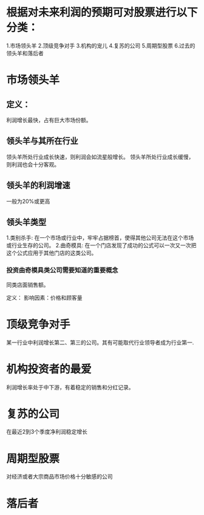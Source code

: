 # 根据对未来利润的预期可对股票进行以下分类：
1.市场领头羊
2.顶级竞争对手
3.机构的宠儿
4.复苏的公司
5.周期型股票
6.过去的领头羊和落后者

# 市场领头羊
## 定义：
利润增长最快，占有巨大市场份额。
## 领头羊与其所在行业
领头羊所处行业成长快速，则利润会如流星般增长。
领头羊所处行业成长缓慢，则利润也会十分客观。

## 领头羊的利润增速
一般为20%或更高

## 领头羊类型
1.类别杀手: 在一个市场或行业中，牢牢占据榜首，使得其他公司无法在这个市场或行业生存的公司。
2.曲奇模具: 在一个门店发现了成功的公式可以一次又一次把这个公式应用于其他门店的这类公司。

### 投资曲奇模具类公司需要知道的重要概念
同类店面销售额。

定义：
影响因素：价格和顾客量
# 顶级竞争对手

某一行业中利润增长第二、第三的公司。其有可能取代行业领导者成为行业第一.

# 机构投资者的最爱
利润增长率处于中下游，有着稳定的销售和分红记录。

# 复苏的公司
在最近2到3个季度净利润稳定增长

# 周期型股票
对经济或者大宗商品市场价格十分敏感的公司

# 落后者

